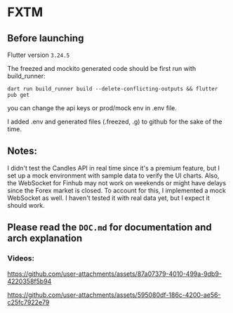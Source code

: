 # FXTM

## Before launching

Flutter version `3.24.5`


The freezed and mockito generated code should be first run with build_runner:

`dart run build_runner build --delete-conflicting-outputs && flutter pub get`

you can change the api keys or prod/mock env in .env file. 

I added .env and generated files (.freezed, .g) to github for the sake of the time.

## Notes:
I didn't test the Candles API in real time since it's a premium feature, but I set up a mock environment with sample data to verify the UI charts. Also, the WebSocket for Finhub may not work on weekends or might have delays since the Forex market is closed. To account for this, I implemented a mock WebSocket as well. I haven't tested it with real data yet, but I expect it should work.


## Please read the `DOC.md` for documentation and arch explanation

### Videos:



https://github.com/user-attachments/assets/87a07379-4010-499a-9db9-4220358f5b94


https://github.com/user-attachments/assets/595080df-186c-4200-ae56-c25fc7922e79

